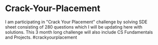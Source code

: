 # Crack-Your-Placement
I am participating in "Crack Your Placement" challenge by solving SDE sheet consisting of 280 questions which I will be updating here with solutions.
This 3 month long challenge will also include CS Fundamentals and Projects.
#crackyourplacement
